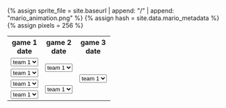 <html>
<table summary="Tournament Bracket" class="bracket">
<style>
   table.bracket {
    border-collapse: collapse;
    border: none;
}

.bracket td {
    vertical-align: middle;
    width: 40em;
    margin: 0;
    padding: 10px 0px 10px 0px;
}

.bracket td p {
    border-bottom: solid 1px black;
    border-top: solid 1px black;
    border-right: solid 1px black;
    margin: 0;
    padding: 5px 5px 5px 5px;
}

.bracket th{
    text-align:center;
}
</style>
<p id="mario" class="sprite"></p>

<tr>
    <th>game 1<br>date</th>
    <th>game 2<br>date</th>
    <th>game 3<br>date</th>
<tr>
    <td>
    <select name="teams1" id="selection 1"> 
        <option value="team 1">team 1</option> 
        <option value="team 2">team 2</option> 
        <option value="team 3">team 3</option> 
        <option value="team 4">team 4</option> 
    </select></td>
    <td rowspan="2" id="selection 2"><select name="teams2"> 
        <option value="team 1">team 1</option> 
        <option value="team 2">team 2</option> 
        <option value="team 3 ">team 3</option> 
        <option value="team 4">team 4</option> </td>
    <td rowspan="4"><select name="teams1" id="selection 1"> 
        <option value="team 1">team 1</option> 
        <option value="team 2">team 2</option> 
        <option value="team 3">team 3</option> 
        <option value="team 4">team 4</option> 
    </select></td>
<tr>
    <td><select name="teams1" id="selection 1"> 
        <option value="team 1">team 1</option> 
        <option value="team 2">team 2</option> 
        <option value="team 3">team 3</option> 
        <option value="team 4">team 4</option> 
    </select></td>
<tr>
    <td><select name="teams1" id="selection 1"> 
        <option value="team 1">team 1</option> 
        <option value="team 2">team 2</option> 
        <option value="team 3">team 3</option> 
        <option value="team 4">team 4</option> 
    </select></td>
    <td rowspan="2"><select name="teams1" id="selection 1"> 
        <option value="team 1">team 1</option> 
        <option value="team 2">team 2</option> 
        <option value="team 3">team 3</option> 
        <option value="team 4">team 4</option> 
    </select></td>
<tr>
    <td><select name="teams1" id="selection 1"> 
        <option value="team 1">team 1</option> 
        <option value="team 2">team 2</option> 
        <option value="team 3">team 3</option> 
        <option value="team 4">team 4</option> 
    </select></td>



<script>
function tester() {
    alert("hi");
    test1 = "cool"
    var selection2 = document.getElementById("selection2").getElementsByTagName("select")[0].value;

    document.getElementById("selection 2").innerHTML = selection2;
    alert(test1);

}
</script>


{% assign sprite_file = site.baseurl | append: "/" | append: "mario_animation.png" %}  <!--- Liquid concatentation --->
{% assign hash = site.data.mario_metadata %}  <!--- Liquid list variable created from file containing mario metatdata for sprite --->
{% assign pixels = 256 %} <!--- Liquid integer assignment --->

<!--- HTML for page contains <p> tag named "mario" and class properties for a "sprite"  -->
  

<!--- Embedded Cascading Style Sheet (CSS) rules, defines how HTML elements look --->
<style>
  /* CSS style rules for the elements id and class above...
  */
  .sprite {
    height: {{pixels}}px;
    width: {{pixels}}px;
    background-image: url('{{sprite_file}}');
    background-repeat: no-repeat;
  }

  /* background position of sprite element */
  #mario {
    background-position: calc({{animations[0].col}} * {{pixels}} * -1px) calc({{animations[0].row}} * {{pixels}} * -1px);
  }
</style>

<!--- Embedded executable code--->
<script>
  ////////// convert yml hash to javascript key value objects /////////

  var mario_metadata = {}; //key, value object
  {% for key in hash %}  
  
  var key = "{{key | first}}"  //key
  var values = {} //values object
  values["row"] = {{key.row}}
  values["col"] = {{key.col}}
  values["frames"] = {{key.frames}}
  mario_metadata[key] = values; //key with values added

  {% endfor %}

  ////////// animation control object /////////

  class Mario {
    constructor(meta_data) {
      this.tID = null;  //capture setInterval() task ID
      this.positionX = 0;  // current position of sprite in X direction
      this.currentSpeed = 0;
      this.marioElement = document.getElementById("mario"); //HTML element of sprite
      this.pixels = {{pixels}}; //pixel offset of images in the sprite, set by liquid constant
      this.interval = 100; //animation time interval
      this.obj = meta_data;
      this.marioElement.style.position = "absolute";
    }

    animate(obj, speed) {
      let frame = 0;
      const row = obj.row * this.pixels;
      this.currentSpeed = speed;

      this.tID = setInterval(() => {
        const col = (frame + obj.col) * this.pixels;
        this.marioElement.style.backgroundPosition = `-${col}px -${row}px`;
        this.marioElement.style.left = `${this.positionX}px`;

        this.positionX += speed;
        frame = (frame + 1) % obj.frames;

        const viewportWidth = window.innerWidth;
        if (this.positionX > viewportWidth - this.pixels) {
          document.documentElement.scrollLeft = this.positionX - viewportWidth + this.pixels;
        }
      }, this.interval);
    }

    startWalking() {
      this.stopAnimate();
      this.animate(this.obj["Walk"], 3);
    }

    startRunning() {
      this.stopAnimate();
      this.animate(this.obj["Run1"], 6);
    }

    startPuffing() {
      this.stopAnimate();
      this.animate(this.obj["Puff"], 0);
    }

    startCheering() {
      this.stopAnimate();
      this.animate(this.obj["Cheer"], 0);
    }

    startFlipping() {
      this.stopAnimate();
      this.animate(this.obj["Flip"], 0);
    }

    startResting() {
      this.stopAnimate();
      this.animate(this.obj["Rest"], 0);
    }

    stopAnimate() {
      clearInterval(this.tID);
    }
  }

  const mario = new Mario(mario_metadata);

  ////////// event control /////////

  window.addEventListener("keydown", (event) => {
    if (event.key === "ArrowRight") {
      event.preventDefault();
      if (event.repeat) {
        mario.startCheering();
      } else {
        if (mario.currentSpeed === 0) {
          mario.startWalking();
        } else if (mario.currentSpeed === 3) {
          mario.startRunning();
        }
      }
    } else if (event.key === "ArrowLeft") {
      event.preventDefault();
      if (event.repeat) {
        mario.stopAnimate();
      } else {
        mario.startPuffing();
      }
    }
  });

  //touch events that enable animations
  window.addEventListener("touchstart", (event) => {
    event.preventDefault(); // prevent default browser action
    if (event.touches[0].clientX > window.innerWidth / 2) {
      // move right
      if (currentSpeed === 0) { // if at rest, go to walking
        mario.startWalking();
      } else if (currentSpeed === 3) { // if walking, go to running
        mario.startRunning();
      }
    } else {
      // move left
      mario.startPuffing();
    }
  });

  //stop animation on window blur
  window.addEventListener("blur", () => {
    mario.stopAnimate();
  });

  //start animation on window focus
  window.addEventListener("focus", () => {
     mario.startFlipping();
  });

  //start animation on page load or page refresh
  document.addEventListener("DOMContentLoaded", () => {
    // adjust sprite size for high pixel density devices
    const scale = window.devicePixelRatio;
    const sprite = document.querySelector(".sprite");
    sprite.style.transform = `scale(${.2 * scale})`;
    mario.startResting();
  });

</script>


